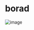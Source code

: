 # borad
![image](https://user-images.githubusercontent.com/64565005/177423880-13f7e17c-6aca-4b1a-928a-be438abd875c.png)
